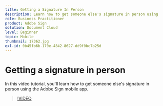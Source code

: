 ```yaml
---
title: Getting a Signature In Person
description: Learn how to get someone else's signature in person using the Adobe Sign mobile app
role: Business Practitioner
product: Adobe Sign
solution: Document Cloud
level: Beginner
topic: Mobile
thumbnail: 17362.jpg
exl-id: 0b45fb6b-170e-4842-8627-dd9f0bc7b25d
---
```

# Getting a signature in person

In this video tutorial, you'll learn how to get someone else's signature in person using the Adobe Sign mobile app.

>[!VIDEO](https://video.tv.adobe.com/v/17362?hidetitle=true)
